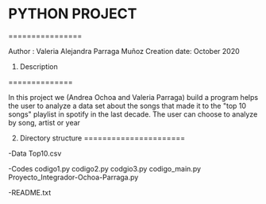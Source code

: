 # PYTHON PROJECT
================

Author       : Valeria Alejandra Parraga Muñoz
Creation date: October 2020

1.  Description

==============

In this project we (Andrea Ochoa and Valeria Parraga) build a program helps the user to analyze a data set
about the songs that made it to the "top 10 songs" playlist in spotify in the last decade.
The user can choose to analyze by song, artist or year 


2.  Directory structure
======================

-Data
   Top10.csv
   
-Codes
   codigo1.py
   codigo2.py
   codgio3.py
   codigo_main.py
   Proyecto_Integrador-Ochoa-Parraga.py

-README.txt
